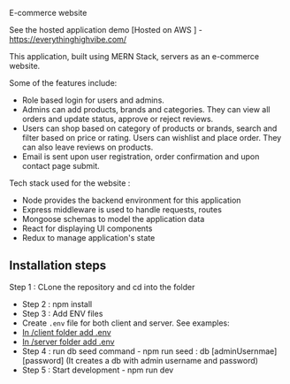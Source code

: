 E-commerce website

See the hosted application demo [Hosted on AWS ] - https://everythinghighvibe.com/ 

This application, built using MERN Stack, servers as an e-commerce website.

Some of the features include:

  * Role based login for users and admins.
  * Admins can add products, brands and categories. They can view all orders and update status, approve or reject reviews.
  * Users can shop based on category of products or brands, search and filter based on price or rating. Users can wishlist and place order. They can also leave reviews on products.
  * Email is sent upon user registration, order confirmation and upon contact page submit.

Tech stack used for the website : 
  * Node provides the backend environment for this application
  * Express middleware is used to handle requests, routes
  * Mongoose schemas to model the application data
  * React for displaying UI components
  * Redux to manage application's state


## Installation steps

Step 1 : CLone the repository and cd into the folder  
* Step 2 : npm install
* Step 3 : Add ENV files
* Create `.env` file for both client and server. See examples:
*  [In /client folder add .env ](client/.env.example)
*  [In /server folder add .env](server/.env.example)
* Step 4 : run db seed command - npm run seed : db [adminUsernmae] [password] (It creates a db with admin username and password)
* Step 5 : Start development - npm run dev


